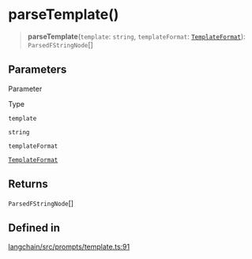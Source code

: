 parseTemplate()
===============

> **parseTemplate**(`template`: `string`, `templateFormat`: [`TemplateFormat`](/docs/api/prompts/types/TemplateFormat)): `ParsedFStringNode`\[\]

Parameters[​](#parameters "Direct link to Parameters")
------------------------------------------------------

Parameter

Type

`template`

`string`

`templateFormat`

[`TemplateFormat`](/docs/api/prompts/types/TemplateFormat)

Returns[​](#returns "Direct link to Returns")
---------------------------------------------

`ParsedFStringNode`\[\]

Defined in[​](#defined-in "Direct link to Defined in")
------------------------------------------------------

[langchain/src/prompts/template.ts:91](https://github.com/hwchase17/langchainjs/blob/46e1734/langchain/src/prompts/template.ts#L91)